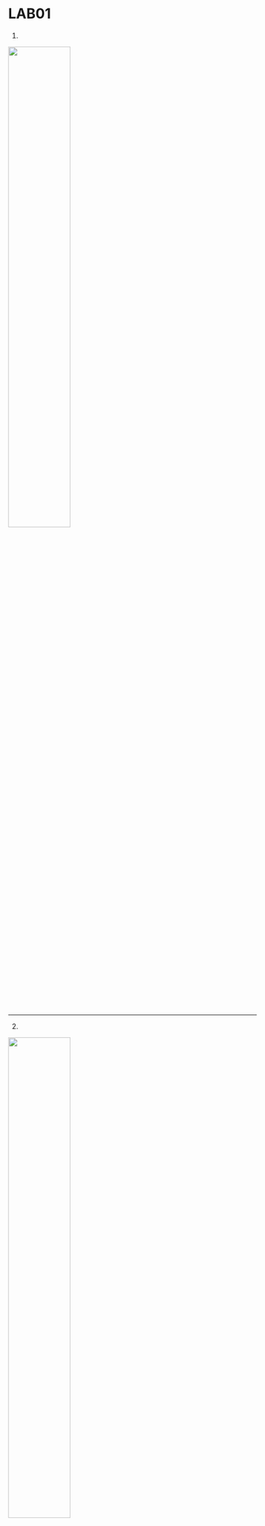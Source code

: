 # LAB01
1.
<img src="https://i.imgur.com/fp9sd4v.png" width="50%">

----

2.
<img src="https://i.imgur.com/elvOPzL.png" width="50%">

----

3.
<img src="https://i.imgur.com/tn5aqbH.png" width="50%">

----

4.
<img src="https://i.imgur.com/Q7P7PwQ.png" width="50%">

----

5.
<img src="https://i.imgur.com/wa2lQow.png" width="50%">

----

# LAB02

1.
<img src="https://i.imgur.com/54klaEi.png" width="100%">

----

2.
<img src="https://i.imgur.com/oKAXeL0.png" width="100%">

----

3.
<img src="https://i.imgur.com/StDgdtJ.png" width="100%">

----

4.
<img src="https://i.imgur.com/IG1PJax.png" width="100%">

----

5.
<img src="https://i.imgur.com/tHZHeEf.png" width="100%">

----

# LAB03

1. Za pomocą znaczników CSS utwórz poniższą listę.
Nie zmieniaj struktury HTML.

```HTML
<ol>
<li class="b">b</li>
<li class="a">a</li>
<li class="x">x</li>
<li class="b">b</li>
<li class="b">b</li>
</ol>
```
<img src="https://i.imgur.com/N1f7cWW.png" width="100%">

----

2. Korzystając z języka znaczników HTML utwórz dokument, który będzie zawierał:
- Nagłówek h2 z z dowolną zawartością
- 4 akapity z tekstem Lorem ipsum o długości 20 słów każdy.

Następnie korzystając z kaskadowych arkuszy stylów wykonaj następujące zadania:
- Tekst nagłówka powinien być zapisany kursywą, podkreślony i wycentrowany.
- Tekst we wszystkich akapitach powinien być wyjustowany.
- Dla trzech ostatnich słów akapitu pierwszego dodaj klasę strong i opisz ją tak, aby tekst w niej był pogrubiony.
- Dla drugiego akapitu dodaj klasę second i dodaj dowolny odstęp pomiędzy literami, słowami i liniami. Dodatkowo nadpisz styl z punktu drugiego, aby tekst był wyrównany do lewej.
- Dodaj dla ostatniego akapitu klasę last i odwołując się do niej opisz tekst tak, aby był wielkości 1.5em oraz był koloru czerwonego. Sprawdź, jak prezentuje się strona, jeżeli zmniejszysz okno przeglądarki.

----

3. W oparciu o plik zadanie.html
Wykonaj następujące polecenia:
- Ustaw tło nagłówka jako białe z 50% przezroczystością (R:255, G:255, B:255, .5), tak aby widoczna była podpowiedź koloru tła.
- Nadaj odwiedzanym linkom kolor stonowanego fioletu (#937393).
- Ustaw nagłówek h1 na fioletowy (R:153, G:51, B:153 lub #993399)
- Nagłówki h2 nadaj jasnobrązowym kolorom (R:204, G:102, B:0, #cc6600 lub #c60).
- Ustaw tło całej strony na jasnozielone (R:210, G:220, B:157 lub #d2dc9d).
- Napisz regułę, która sprawia, że łącza są tak samo fioletowe jak h1 (nr 939).
- Gdy kursor myszy znajdzie się nad łączami, zmień kolor tekstu na jaśniejszy fioletowy (#c700f2) i dodaj biały kolor tła (#fff). Użyj tych samych zasad stylu, gdy linki są aktywne.
- Podczas klikania myszą (lub dotykania urządzenia dotykowego) dodaj biały kolor tła i spraw, aby tekst zmienił kolor na jaskrawofioletowy (#ff00ff).
- Jako obraz tła ustaw kapibarę
- W regule nagłówka dodaj obraz marchewki i ustaw go tak, aby powtarzał się tylko w poziomie.

----

# LAB04

1.
<img src="https://i.imgur.com/Mr0TUll.png" width="100%">

----

2.
<img src="https://i.imgur.com/A3Gsco0.png" width="100%">

----

3.
<img src="https://i.imgur.com/yO4Ceig.png" width="100%">

----

4. 
<img src="https://i.imgur.com/N9IbxjD.png" width="100%">
- Pierwsze dwa prostokąty mają zostać w miejscu. Trzeci prostokąt ma wędrować wraz ze scrollowaniem strony.

----

5.
<img src="https://i.imgur.com/q2NHT15.png" width="100%">

----

# LAB05

1.
<img src="https://i.imgur.com/e0gCpnG.png" width="100%">

----

2.
<img src="https://i.imgur.com/wDYeptT.png" width="100%">

----

3.
<img src="https://i.imgur.com/qasxeK6.png" width="100%">

----

4.
<img src="https://i.imgur.com/wiqGbjk.png" width="50%">

----

5.
<img src="https://i.imgur.com/48CmtJU.png" width="100%">

----

6.
<img src="https://i.imgur.com/HfRGkSQ.png" width="100%">

----

# LAB06

1. Wyświetl "Hello World x!" gdzie x to liczba od 1-10. Czyli wypisz ten napis 10 razy.

----

2. Wyświetl następującą tabelę, zawierającą potęgowanie liczb od 1 do 10, i potęg od 2 do 10. (nie przejmuj się htmlem, to mogą być "gołe" elementy).
<img src="https://i.imgur.com/cJIeAx2.png" width="100%">

----

3.Napisz funkcję, która przekonwertuje stopy na metry. Pobierz od użytkownika wartość i wyświetl wynik.

----

4. Napisz funkcję, która obliczy objętość cylindra na podstawie podanego promienia i podanej wysokości. Pobierz od użytkownika wartość i wyświetl wynik.

----

5. Napisz funkcję, która policzy spółgłoski w stringu. Pobierz od użytkownika wartość i wyświetl wynik.

----

6. Wyświetl listę (<ul> z elementami <li> w dokumencie html zawierającą parzyste liczby od 2 do 20.

----

7. Używając PHP, wyświetl napis zawierający dzisiejszą datę i dzień, np. “Witaj! Dziś jest piątek, 12/04/2024.”

----

8. Napisz funkcję pt. `KapibaraJeMarchewke`, która z 60% prawdopodobieństwiem zwróci true. Następnie umieść na stronie obrazek kapibary, i, jeżeli funkcja zwróci false, umieść obrazek marchewki. (marchewki nie ma jeżeli funkcja zwróci true. Może też być obrazek nadgryzionej marchewki)

----

9.Przygotuj 9 obrazków kapibar. Napisz skrypt php, który wyświetli na stronie losowe 3 z nich.

----

10. Napisz funkcję sprawdzającą czy podany string spełnia wymagania hasła. Wymagania to:
- musi mieć przynajmniej 8 znaków
- musi składa się tylko z cyfr i liter
- musi mieć przynajmniej 2 cyfry

----

11. Wyświetl na stronie tabelkę htmlową przeliczającą celsjusze na fahrenheity. Ma mieć ona dwie podwójne kolumny i być ostylowana (dowolnie). Rysunek poglądowy:
<img src="https://i.imgur.com/obxvAIP.png" width="100%">

----

12. Wyświetl na stronie kształt. (przyda się `border-radius` w css). Zależnie od tego, jaka minuta jest na zegarze, niech ten kształt ma inny kolor. Przygotuj 3 warianty.

----

# LAB07

1. Napisz skrypt w języku PHP, który pobierze od użytkownika tablicę liczb, a następnie pozycję n z tej tablicy.

Wynikiem działania programu ma być tablica, gdzie na n-tej pozycji znajdzie się znak $. Tablica ma być "rozepchnięta".

W przypadku błędnego parametru n, program ma wyświetlić komunikat BŁĄD.

----

2. Napisz skrypt w języku PHP, który pobierze liczby w postaci ósemkowej (podane przez użytkownika), a następnie wypisze ich odpowiednie wartości w postaci szesnastkowej.

----

3. Utwórz plik `file.php` w którym umieścisz stronę HTML z wyświetlonym twoim imieniem i nazwiskiem. Następnie plik ten umieść na serwerze szuflandia (http://szuflandia.pjwstk.edu.pl). Sprawdź, czy strona działa pod adresem: http://szuflandia.pjwstk.edu.pl/~s30284

----

4. Stwórz stronę internetową z kalkulatorem zbiorów, która będzie umożliwiała użytkownikowi wprowadzenie dwóch zestawów liczbowych oraz wybór operacji do wykonania na tych zbiorach. (Suma, różnica, część wspólna). Strona powinna być napisana z wykorzystaniem PHP, HTML oraz CSS. Jej wygląd powinien wyglądać następująco:
<img src="https://i.imgur.com/pslMxRb.png" width="50%">

----

5. Napisz skrypt realizujący kalkulator prosty i kalkulator zaawansowany. Kalkulator prosty ma obliczać następujące działania:
- Dodawanie
- Odejmowanie
- Mnożenie
- Dzielenie

Kalkulator zaawansowany ma obliczać następujące działania:
- Cosinus
- Sinus
- Tangens
- Binarne na dziesiętne
- Dziesiętne na binarne
- Dziesiętne na szesnastkowe
- Szesnastkowe na dziesiętne

Pola powinny przechodzić walidację. Program może wyglądać następująco.
<img src="https://i.imgur.com/mSDQcq9.png" width="50%">

----

6. Aby obliczyć datę Wielkanocy dla podanego roku, należy zastosować poniższy algorytm.

```
Jeżeli podany rok mieści się w granicach od 1 do 1582, to x = 15, y = 6;

Jeżeli podany rok mieści się w granicach od 1583 do

1699, to x = 22, y = 2;

Jeżeli podany rok mieści się w granicach od 1700 do 1799, to x = 23, y = 3;

Jeżeli podany rok mieści się w granicach od 1800 do 1899, to x = 23, y = 4;

Jeżeli podany rok mieści się w granicach od 1900 do 2099, to x = 24, y = 5;

Jeżeli podany rok mieści się w granicach od 2100 do 2199, to x = 24, y = 6;

W przeciwnym wypadku, wyświetl „Nieprawidłowy rok” i zakończ procedurę.

a = reszta z dzielenia roku r przez 19;

b = reszta z dzielenia roku r przez 4;

c = reszta z dzielenia roku r przez 7;

d = reszta z dzielenia (19 * a + x) przez 30;

e = reszta z dzielenia (2 * b + 4 * c + 6 * d + y) przez 7;

Jeżeli e = 6 i d = 29, to Wielkanoc przypada 26 kwietnia;

Jeżeli e = 6 i d = 28 i ((11 * x + 11) mod 30 < 19), to Wielkanoc przypada 18 kwietnia;

Jeżeli (d + e) < 10, to Wielkanoc = (22 + d + e) marca;

Jeżeli (d + e) > 9, to Wielkanoc = (d + e - 9) kwietnia;
```

Twoim zadaniem jest stworzenie formularza, który umożliwi użytkownikowi wprowadzenie roku, a następnie, po przesłaniu formularza, wyświetli obliczoną datę Wielkanocy. Formularz ten powinien być stylizowany za pomocą CSS, w celu zapewnienia czytelności i atrakcyjności wizualnej.

Napisz skrypt obliczający datę Wielkanocy dla podanego roku i upewnij się, że strona przechodzi walidację. Poniżej znajduje się przykład, jak może wyglądać gotowy formularz:
<img src="https://i.imgur.com/7PW967d.png" width="100%">

----

7. Stwórz formularz kontaktowy, zawierający pola: imię i nazwisko, email, telefon, temat do wyboru z listy, treść wiadomości, grupę checkboxów z pytaniem i dwoma opcjami oraz grupę radiobuttonów z pytaniem i dwoma opcjami. Wszystkie pola muszą być walidowane po stronie serwera. Formularz powinien być estetycznie ostylowany przy użyciu CSS (patrz rysunek poniżej), a po przesłaniu danych, wszystkie wprowadzone informacje mają być wyświetlane w postaci nieuporządkowanej listy.

Pola mają mieć walidację po stronie serwera (wszystkie pola powinny być wymagane, a w przypadku telefonu kontaktowego oraz adresu email powinno być wyrażone odpowiednim wyrażeniem regularnym).

<img src="https://i.imgur.com/cSIOoBD.png" width="50%">

----

# LAB08

1. Stwórz aplikację webową, która pozwoli użytkownikowi na wykonanie różnych operacji na ciągach znaków. Aplikacja powinna być napisana w PHP i stylizowana przy użyciu CSS.
- Interfejs użytkownika:
  - Prosty formularz z polem tekstowym, w którym użytkownik może wprowadzić dowolny ciąg znaków.

- Lista rozwijana (dropdown) zawierająca różne operacje do wyboru na ciągach znaków, takie jak:
  - Odwrócenie ciągu znaków.
  - Zamiana wszystkich liter na wielkie.
  - Zamiana wszystkich liter na małe.
  - Liczenie liczby znaków.
  - Usuwanie białych znaków z początku i końca ciągu.

- Przycisk „Wykonaj”, który przetwarza wprowadzone dane i wykonuje wybraną operację.

- Logika backendowa:
  - Obsługa formularza i wykonywanie operacji na ciągach znaków za pomocą wbudowanych funkcji PHP takich jak strrev(), strtoupper(), strtolower(), strlen() i trim().
  - Wyświetlanie wyników: Wyniki powinny być wyświetlane na tej samej stronie poniżej formularza. Odpowiednie wiadomości błędów, gdy dane wejściowe są puste lub nieprawidłowe.

Podglądowy wynik strony (zwróć uwagę na stylizację)
<img src="https://i.imgur.com/ORHzIyK.png" width="100%">

----

2. Stwórz aplikację webową, która umożliwia zaawansowaną analizę i transformację ciągów znaków. Aplikacja powinna wykorzystywać bardziej złożone techniki programowania w PHP, takie jak ekstracja słów oraz algorytmy sortowania.
- Interfejs użytkownika:
  - Formularz z polem tekstowym dla użytkownika do wprowadzenia ciągu znaków.
  - Lista rozwijana z opcjami zaawansowanych operacji tekstowych, w tym:
  - Ekstrakcja unikalnych słów i ich częstotliwość występowania.
  - Sortowanie alfabetyczne słów w ciągu z opcją rosnąco i malejąco.
  - Dodatkowe pola i opcje, które umożliwią użytkownikowi dostosowanie wykonania operacji (np. wybór sposobu sortowania).

- Logika backendowa:
  - Implementacja zaawansowanych funkcji PHP do manipulacji i analizy ciągów znaków.
  - Zastosowanie funkcji sortowania w PHP, możliwe zaimplementowanie własnego algorytmu sortującego dla specjalnych przypadków (implementacja za dodatkowe punkty).

- Wyświetlanie wyników:
  - Wyniki operacji powinny być wyświetlane na tej samej stronie poniżej formularza.
  - Implementacja czytelnych i informatywnych wyników, które będą mogły zawierać tabele, listy czy wykresy (w zależności od rodzaju operacji).

Podglądowy wynik strony (zwróć uwagę na stylizację)
<img src="https://i.imgur.com/oIwodP7.png" width="100%">

----

3. Stwórz aplikację webową, która umożliwi zaawansowaną analizę i przetwarzanie tekstu za pomocą wyrażeń regularnych w PHP. Aplikacja powinna umożliwiać użytkownikom przeszukiwanie, ekstrakcję, zamianę i walidację tekstu na podstawie różnych wzorców regex.

- Interfejs użytkownika:
  - Formularz z polem tekstowym, w którym użytkownik może wprowadzić tekst do analizy.
  - Drugie pole tekstowe do wprowadzenia wzorca regex.
  - Lista rozwijana zawierająca operacje do wyboru, które można wykonać przy użyciu wyrażeń regularnych:
      - Znajdowanie wszystkich wystąpień wzorca (Match).
      - Znajdowanie i wyświetlanie pozycji wystąpień wzorca (Match Positions).
      - Zamiana wyrażeń pasujących do wzorca na inny ciąg znaków (Replace).
      - Sprawdzanie, czy tekst pasuje do wzorca (Validate).

- Pole tekstowe do wprowadzenia ciągu zamiany (wyświetlane tylko gdy wybrana jest opcja zamiany).
- Przycisk „Wykonaj”, który przetwarza dane i wykonuje wybraną operację.

- Logika backendowa:
  - Obsługa formularza i wykonanie odpowiednich operacji na ciągach znaków z wykorzystaniem wyrażeń regularnych.
  - Użycie funkcji `preg_match_all()`, `preg_replace()`, i `preg_match()` do obsługi różnych operacji regex.

- Wyświetlanie wyników:
  - Wyniki operacji powinny być wyświetlane na tej samej stronie poniżej formularza.
      - W przypadku operacji zamiany, wyświetl zmieniony tekst.
      - W przypadku operacji matchowania, wyświetl wszystkie znalezione wystąpienia oraz ich pozycje.

Podglądowy wynik strony (zwróć uwagę na stylizację)
<img src="https://i.imgur.com/wt94Ykm.png" width="100%">

----

# LAB09

1. Utwórz stronę internetową, która będzie zawierać formularz do wprowadzania nazwy pliku lub katalogu. Po przesłaniu formularza strona ma wyświetlić rozmiar danego pliku lub sumę rozmiarów plików w katalogu w bajtach, megabajtach oraz gigabajtach. W przypadku braku pliku lub katalogu, powinien zostać wyświetlony komunikat o braku.
Wytyczne:
- Formularz składający się z pola do wprowadzenia tekstu oraz przycisku "Wyślij".
- Skrypt PHP analizujący rozmiar pliku lub katalogu na serwerze.
- Wyświetlanie informacji o rozmiarze lub komunikatu o błędzie.

Podglądowy wynik strony (zwróć uwagę na stylizację)
<img src="https://i.imgur.com/4YKSqR9.png" width="100%">

----

2. Stwórz stronę internetową, która będzie zapisywać i wyświetlać liczbę odwiedzin. Licznik odwiedzin ma być przechowywany w pliku tekstowym licznik.txt. Strona powinna także oferować funkcjonalność resetowania licznika za pomocą przycisku.
Wytyczne:
- Każde odświeżenie strony powinno zwiększać licznik odwiedzin zapisany w pliku licznik.txt.
- Przycisk resetowania licznika powinien umożliwić jego zerowanie.

Podglądowy wynik strony (zwróć uwagę na stylizację)

<img src="https://i.imgur.com/0kEu4za.png" width="50%">

----

3. Stwórz stronę internetową, która będzie zawierała dwa formularze:
- Formularz obliczania wieku i czasu lokalnego:
  - Przyjmuje datę urodzenia użytkownika w formacie "d-m-Y" i strefę czasową (np. "Europe/Warsaw").
  - Po wysłaniu formularza, strona oblicza wiek użytkownika oraz wyświetla aktualny czas lokalny dla podanej strefy czasowej.

- Formularz obliczania dni roboczych:
  - Przyjmuje dwie daty w formacie "d-m-Y".
  - Oblicza, ile dni roboczych (od poniedziałku do piątku) znajduje się między tymi datami.

Podglądowy wynik strony (zwróć uwagę na stylizację)
<img src="https://i.imgur.com/Yh06PPU.png" width="100%">

----

4. Stworzyć stronę internetową z formularzem do zbierania opinii użytkowników. Strona powinna umożliwiać nie tylko dodawanie nowych opinii, ale także wyświetlanie wszystkich zapisanych opinii, ich edycję oraz usuwanie. Opinie powinny być zapisywane w pliku tekstowym.
Funkcjonalności:
- Formularz do wprowadzania i wysyłania nowych opinii.
- Wyświetlanie listy wszystkich zapisanych opinii.
- Możliwość usuwania każdej z opinii.
- Przycisk do resetowania wszystkich opinii (czyszczenie pliku).
- Opinie powinny mieć datę umieszczenia

<img src="https://i.imgur.com/WIUFrSF.png" width="50%">

----

# LAB10

1. Napisz skrypt PHP który umożliwi użytkownikowi zalogowanie się na stronę.
- Strona zapisze ciastko połączone z użytkownikiem.
- Niech strona zawiera przycisk “dodaj kapibarę” a następnie wyświetla ile kapibar ma zalogowany użytkownik.
-  Strona powinna pozwalać na posiadanie kilku użytkowników, a każdy z nich może mieć własną liczbę kapibar (im więcej tym lepiej).

----

2. Utwórz trzy strony html:
- Pierwsza z nich wyświetli formularz i umożliwi użytkownikowi ustawienia preferencji odnośnie wyświetlania strony. Po wybraniu opcji z listy (np. Różne kolory tła i różne kolory napisów na stronie) i potwierdzeniu przyciskiem, użytkownik jest przekierowany na stronę nr. 2
- Strona nr. 2 wyświetla potwierdzenie zapisania ustawień. Tutaj ustawenia jeszcze nie działają. Na dole zostanie wyświetlony link, który zabierze użytkownika na stronę z jakąś treścią (może być Lorem Ipsum), gdzie zobaczymy już zmiany w stylu. Na dole strony powinien znajdować się link który umożliwi zmianę ustawień (strona nr. 1)

----

3. Zmodyfikuj zadanie 2 aby używało sesji zamiast ciastek.

----

4. Stwórz podstawowy sklep internetowy. Sklep powinien wyświetlić listę produktów które są możliwe do kupienia, wraz z linkami które spowodują dodanie do koszyka. Koszyk powinien być powiązany z zalogowanym użytkownikiem.
Sklep powinien umożliwić przejście do koszyka, wyświetlenie jego zawartości, i kupienie przedmiotów, co spowoduje wyczyszczenie koszyka. Na chwilę obecną możesz pominąć cenę produktów.

----

# LAB11

1. Napisz klasę o nazwie MyClass, która po utworzeniu obiektu wyświetli na ekranie ciąg znaków: Obiekt klasy MyClass został utworzony.

----

2. Napisz klasę o nazwie User, która będzie miała następujące właściwości:
- Będzie posiadała atrybut $message z domyślnie ustawioną wartością "This is a message from".
- Będzie posiadała metodę introduce($name), która będzie zwracała ciąg tekstowy "This is a message from $name", gdzie podajemy oczywiście wartość parametru $name.

----

3. Zdefiniuj klasę Car, która będzie miała następujące cechy:
- Będzie zawierała statyczną zmienną $count, określającą ilość utworzonych samochodów (czyli tworzonych obiektów za pomocą operatora new);
- Będzie zawierała prywatne właściwości $model, $price (w EURO) oraz $exchangeRate w złotówkach;
- Będzie zawierała metody get oraz set dla wszystkich wyżej wymienionych zmiennych;
- Będzie zawierała metodę value, która zwracać będzie cenę samochodu w złotówkach.

Następnie zdefiniuj klasę NewCar, która będzie dziedziczyć po klasie Car oraz:
- Będzie posiadać prywatne pola $alarm, $radio, $climatronic, każde przyjmujące wartości true/false;
- Będzie posiadała metody get oraz set dla wyżej wymienionych zmiennych;
- Będzie posiadała konstruktor przyjmujący wszystkie argumenty (zarówno z Car, jak i z NewCar);
- Będzie posiadała przesłoniętą metodę value, która:

W przypadku $alarm == true zwiększy cenę o 5%; W przypadku $radio == true zwiększy cenę o 7,5%; W przypadku $climatronic == true zwiększy cenę o 10%. Każda z wyżej wymienionych klas powinna również posiadać nadpisaną metodę __toString(), która będzie zwracać w postaci ciągu tekstowego wartości wszystkich parametrów klasy.

----

4. Zdefiniuj klasę InsuranceCar, która będzie dziedziczyć po klasie NewCar (z zadania poprzedniego) i będzie posiadać następujące cechy:
- Będzie posiadać prywatne parametry $firstOwner oraz $years.
- Będzie posiadać metody get oraz set dla wyżej wymienionych zmiennych.
- Będzie posiadać konstruktor, który przyjmuje wszystkie parametry.
- Będzie miała przesłoniętą metodę value, która od ceny odejmie 1% pomnożony przez wartość $years oraz 5% od ceny, jeżeli $firstOwner == true.

Klasę NewCar oraz Car z poprzedniego zadania wklej tutaj.

----

5. Utwórz stronę internetową z formularzem, która będzie posiadać:
- Wyświetloną wartość występujących na stronie ilości samochodów.
- Opcję wyboru za pomocą listy lub przycisku stworzenia obiektu Car, NewCar lub InsuranceCar.
- Formularz w zależności od wyboru, umożliwiający wprowadzenie danych do konstruktora.
- Po wysłaniu formularza powinna pojawić się na stronie lista z utworzonymi obiektami, umożliwiająca:
  - Obliczenie ceny (po naciśnięciu odpowiedniego przycisku).
  - Wyświetlenie szczegółowych danych (na osobnej stronie).
  - Edycję danych samochodu.
  - Usunięcie samochodu z listy. Przykładowe wyglądy strony:

<img src="https://i.imgur.com/8tHSDyo.png" width="50%">

----

# LAB12

1. Za pomocą skryptu PHP oraz mysqli utwórz następującą tabelę w bazie danych mysql: 
- Strona powinna wyświetlić komunikat o utworzeniu tabeli oraz powinna obsłużyć wyjątek, kiedy tabela będzie już utworzona. 
- Strona powinna posiadać przycisk kasowania tabeli, dzięki któremu usunie się ona z bazy a po jej odświeżeniu utworzy się ponownie. 

<img src="https://i.imgur.com/iChOkiA.png" width="50%">

----

2. Na komputerze lokalnym dokonaj podłączenia się z bazą MySQL za pomocą PDO. 
Za pomocą skryptu w PHP utwórz następujące tabele w bazie danych:

<img src="https://i.imgur.com/kxzHqdi.png" width="50%">

Strona powinna wyświetlić komunikat o utworzeniu tabeli oraz powinna obsłużyć wyjątek, kiedy tabela będzie już utworzona. Strona powinna posiadać również następujące funkcjonalności: 
- Formularz dodania obiektu klasy Person oraz Cars. W Cars pole Person_id powinno być wybieralne z listy. 
- Możliwość wyświetlenia wszystkich danych z obydwu tabel.
- Każdy rekord danych powinien posiadać przycisk edycji danych (w wyświetlonych danych). Po naciśnięciu tego przycisku powinien pokazać się formularz z uzupełnionymi danymi, na których chcemy dokonać zmiany.
- Każdy rekord danych powinien posiadać przycisk usunięcia danych. Po naciśnięciu przycisku powinien się wyświetlić komunikat potwierdzający. 
- Możliwość wyszukiwania wyników tabeli wedle określonego pola

----

3. Napisz stronę w PHP, który będzie zawierał formularz rejestracyjny użytkowników do serwisu. Użytkownicy powinni podać co najmniej 5 różnych danych.

- Strona powinna wyświetlić ilość zarejestrowanych użytkowników i zapisywać ich do utworzonej dla nich bazy danych.
- Hasła powinny być kodowane w bazie (za pomocą funkcji haszujących).

----

4. Do poprzedniego zadania dopisz formularz logowania się użytkownika do serwisu. Po zalogowaniu użytkownik: 
- Może zmienić swoje dane.
- Może usunąć konto. 
- Rozważ sytuację poprawnego logowania oraz niepoprawnego logowania. Skorzystaj z sesji albo ciasteczek. 
- Dodatkowo w przypadku utworzenia mechanizmu resetowania hasła dla użytkownika. 

----
